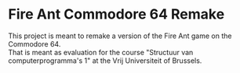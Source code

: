 # Fire Ant Commodore 64 Remake
This project is meant to remake a version of the Fire Ant game on the Commodore 64. \
That is meant as evaluation for the course "Structuur van computerprogramma's 1" at the Vrij Universiteit of Brussels.

